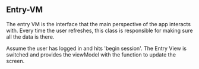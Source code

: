 ## Entry-VM

The entry VM is the interface that the main perspective of the app interacts
with. Every time the user refreshes, this class is responsible for making sure 
all the data is there.


Assume the user has logged in and hits 'begin session'. The Entry View is 
switched and provides the viewModel with the function to update the screen.

